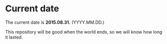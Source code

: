# Current date

The current date is **2015.08.31.** (YYYY.MM.DD.)

This repository will be good when the world ends, so we will know how long it lasted.